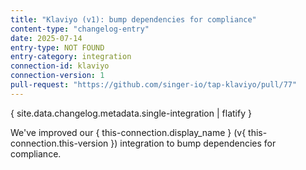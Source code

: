 ```yaml
---
title: "Klaviyo (v1): bump dependencies for compliance"
content-type: "changelog-entry"
date: 2025-07-14
entry-type: NOT FOUND
entry-category: integration
connection-id: klaviyo
connection-version: 1
pull-request: "https://github.com/singer-io/tap-klaviyo/pull/77"
---
```

{ site.data.changelog.metadata.single-integration | flatify }

We've improved our { this-connection.display_name } (v{ this-connection.this-version }) integration to bump dependencies for compliance.
